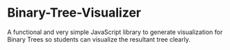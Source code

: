 # Binary-Tree-Visualizer


A functional and very simple JavaScript library to generate visualization for Binary Trees so students can visualize the resultant tree clearly.
